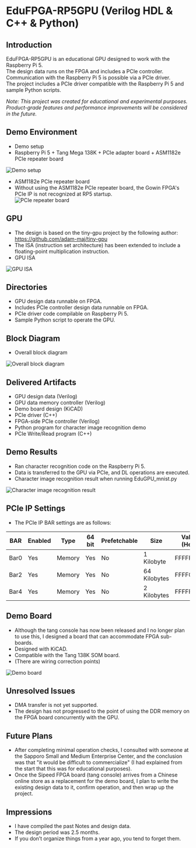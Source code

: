 # EduFPGA-RP5GPU (Verilog HDL & C++ & Python)

## Introduction

EduFPGA-RP5GPU is an educational GPU designed to work with the Raspberry Pi 5.  
The design data runs on the FPGA and includes a PCIe controller.  
Communication with the Raspberry Pi 5 is possible via a PCIe driver.  
The project includes a PCIe driver compatible with the Raspberry Pi 5 and sample Python scripts.

*Note: This project was created for educational and experimental purposes. Product-grade features and performance improvements will be considered in the future.*

## Demo Environment
- Demo setup
- Raspberry Pi 5 + Tang Mega 138K + PCIe adapter board + ASM1182e PCIe repeater board <br>

![Demo setup](https://github.com/rmbmp717/EduFPGA-RP5GPU/blob/main/image/RP5_console_GPU.jpg?raw=true)

- ASM1182e PCIe repeater board
- Without using the ASM1182e PCIe repeater board, the Gowin FPGA's PCIe IP is not recognized at RP5 startup.<br>
![PCIe repeater board](https://github.com/rmbmp717/EduFPGA-RP5GPU/blob/main/image/ASM1182e.jpg?raw=true)

## GPU
- The design is based on the tiny-gpu project by the following author:
https://github.com/adam-maj/tiny-gpu
- The ISA (instruction set architecture) has been extended to include a floating-point multiplication instruction.
- GPU ISA <br>

![GPU ISA](https://github.com/rmbmp717/EduFPGA-RP5GPU/blob/main/image/GPU_ISA.jpg?raw=true)

## Directories
- GPU design data runnable on FPGA.
- Includes PCIe controller design data runnable on FPGA.
- PCIe driver code compilable on Raspberry Pi 5.
- Sample Python script to operate the GPU.

## Block Diagram
- Overall block diagram <br>

![Overall block diagram](https://github.com/rmbmp717/EduFPGA-RP5GPU/blob/main/image/eduFPGA_GPU.jpg?raw=true)

## Delivered Artifacts
- GPU design data (Verilog)
- GPU data memory controller (Verilog)
- Demo board design (KiCAD)
- PCIe driver (C++)
- FPGA-side PCIe controller (Verilog)
- Python program for character image recognition demo
- PCIe Write/Read program (C++)

## Demo Results
- Ran character recognition code on the Raspberry Pi 5.
- Data is transferred to the GPU via PCIe, and DL operations are executed.
- Character image recognition result when running EduGPU_mnist.py <br>

![Character image recognition result](https://github.com/rmbmp717/EduFPGA-RP5GPU/blob/main/image/GPU_demo.jpg?raw=true)

## PCIe IP Settings
- The PCIe IP BAR settings are as follows: <br>

| BAR  | Enabled | Type    | 64 bit | Prefetchable | Size         | Value (Hex) |
|------|---------|---------|--------|--------------|--------------|-------------|
| Bar0 | Yes     | Memory  | Yes    | No           | 1 Kilobyte   | FFFFFC00    |
| Bar2 | Yes     | Memory  | Yes    | No           | 64 Kilobytes | FFFF0000    |
| Bar4 | Yes     | Memory  | Yes    | No           | 2 Kilobytes  | FFFFF800    |

## Demo Board
- Although the tang console has now been released and I no longer plan to use this, I designed a board that can accommodate FPGA sub-boards.
- Designed with KiCAD.
- Compatible with the Tang 138K SOM board.
- (There are wiring correction points)

![Demo board](https://github.com/rmbmp717/EduFPGA-RP5GPU/blob/main/image/FPGA_board.jpg?raw=true)

## Unresolved Issues
- DMA transfer is not yet supported.
- The design has not progressed to the point of using the DDR memory on the FPGA board concurrently with the GPU.

## Future Plans
- After completing minimal operation checks, I consulted with someone at the Sapporo Small and Medium Enterprise Center, and the conclusion was that "it would be difficult to commercialize" (I had explained from the start that this was for educational purposes).
- Once the Sipeed FPGA board (tang console) arrives from a Chinese online store as a replacement for the demo board, I plan to write the existing design data to it, confirm operation, and then wrap up the project.

## Impressions
- I have compiled the past Notes and design data.
- The design period was 2.5 months.
- If you don’t organize things from a year ago, you tend to forget them.
